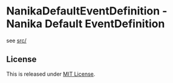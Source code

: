 NanikaDefaultEventDefinition - Nanika Default EventDefinition
==========================

see [src/](src)

License
--------------------------

This is released under [MIT License](http://narazaka.net/license/MIT?2014).
